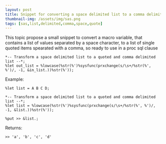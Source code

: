 ```yaml
---
layout: post
title: Snippet for converting a space delimited list to a comma delimited list
thumbnail-img: /assets/img/sas.png
tags: [sas,list,delimited,comma,space,quote]
---
```


This topic propose a small snippet to convert a macro variable, that contains a list of values separated by a space character, to a list of single quoted items spearated with a comma, so ready to use in a proc sql clause
```
*-- Transform a space delimited list to a quoted and comma delimited list --*;
%let out_list = %lowcase(%str(%')%sysfunc(prxchange(s/\s+/%str(%', %')/, -1, &in_list.))%str(%'));
```

Example:
```
%let list = A B C D;

*-- Transform a space delimited list to a quoted and comma delimited list --*;
%let list = %lowcase(%str(%')%sysfunc(prxchange(s/\s+/%str(%', %')/, -1, &list.))%str(%'));

%put >> &list.;
```

Returns:
```
>> 'a', 'b', 'c', 'd'
```

